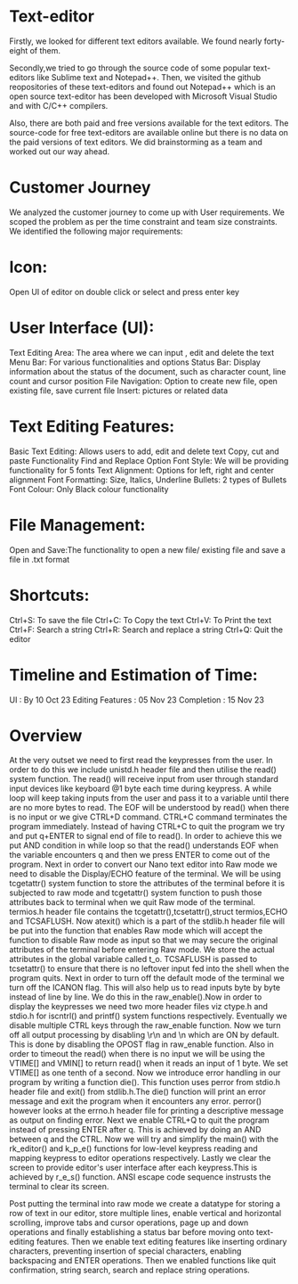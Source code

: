 # Text-editor

Firstly, we looked for different text editors available. We found nearly forty-eight of them.

Secondly,we tried to go through the source code of some popular text-editors like Sublime text and Notepad++.
Then, we visited the github reopositories of these text-editors and found out Notepad++ which is an open source text-editor has been developed with Microsoft Visual Studio and with C/C++ compilers. 

Also, there are both paid and free versions available for the text editors. The source-code for free text-editors are available online but there is no data on the paid versions of text editors.
We did brainstorming as a team and worked out our way ahead.

# Customer Journey

We analyzed the customer journey to come up with User requirements. We scoped the problem as per the time constraint and team size constraints.
We identified the following major requirements:

# Icon: 
Open UI of editor on double click or select and press enter key

# User Interface (UI):
Text Editing Area: The area where we can input , edit and delete the text
Menu Bar: For various functionalities and options
Status Bar: Display information about the status of the document, such as character count, line count and cursor position
File Navigation: Option to create new file, open existing file, save current file
Insert: pictures or related data

# Text Editing Features:
Basic Text Editing: Allows users to add, edit and delete text
Copy, cut and paste Functionality
Find and Replace Option
Font Style: We will be providing functionality for 5 fonts
Text Alignment: Options for left, right and center alignment
Font Formatting: Size, Italics, Underline
Bullets: 2 types of Bullets
Font Colour: Only Black colour functionality 

# File Management:
Open and Save:The functionality to open a new file/ existing file and save a file in .txt format

# Shortcuts:
Ctrl+S: To save the file
Ctrl+C: To Copy the text
Ctrl+V: To Print the text
Ctrl+F: Search a string
Ctrl+R: Search and replace a string
Ctrl+Q: Quit the editor

# Timeline and Estimation of Time:
 UI : By 10 Oct 23
 Editing Features : 05 Nov 23
 Completion : 15 Nov 23
# Overview
At the very outset we need to first read the keypresses from the user. In order to do this we include unistd.h header file and then utilise the read() system function. The read() will receive input from user through standard input devices like keyboard @1 byte each time during keypress. A while loop will keep taking inputs from the user and pass it to a variable until there are no more bytes to read. The EOF will be understood  by read() when there is no input or we give CTRL+D command. CTRL+C command terminates the program immediately.
Instead of having CTRL+C to quit the program we try and put q+ENTER to signal end of file to read(). In order to achieve this we put AND condition in while loop so that the read() understands EOF when the variable encounters q and then we press ENTER to come out of the program.
Next in order to convert our Nano text editor into Raw mode we need to disable the Display/ECHO feature of the terminal. We will be using tcgetattr() system function to store the attributes of the terminal before it is subjected to raw mode and tcgetattr() system function to push those attributes back to terminal when we quit Raw mode of the terminal. termios.h header file contains the tcgetattr(),tcsetattr(),struct termios,ECHO and TCSAFLUSH.
Now atexit() which is a part of the stdlib.h header file will be put into the function that enables Raw mode which will accept the function to disable Raw mode as input so that we may secure the original attributes of the terminal before entering Raw mode. We store the actual attributes in the global variable called t_o. TCSAFLUSH is passed to tcsetattr() to ensure that there is no leftover input fed into the shell when the program quits.
Next in order to turn off the default mode of the terminal we turn off the ICANON flag. This will also help us to read inputs byte by byte instead of line by line. We do this in the raw_enable().Now in order to display the keypresses we need two more header files viz ctype.h and stdio.h for iscntrl() and printf() system functions respectively. Eventually we disable multiple CTRL keys through the raw_enable function.
Now we turn off all output processing by disabling \r\n and \n which are ON by default. This is done by disabling the OPOST flag in raw_enable function. Also in order to timeout the read() when there is no input we will be using the VTIME[] and VMIN[] to return read() when it reads an input of 1 byte. We set VTIME[] as one tenth of a second.
Now we introduce error handling in our program by writing a function die(). This function uses perror from stdio.h header file and exit() from stdlib.h.The die() function will print an error message and exit the program when it encounters any error. perror() however looks at the errno.h header file for printing a descriptive message as output on finding error.
Next we enable CTRL+Q to quit the program instead of pressing ENTER after q. This is achieved by doing an AND 
between q and the CTRL.
Now we will try and simplify the main() with the rk_editor() and k_p_e() functions for low-level keypress reading and mapping keypress to editor operations respectively.
Lastly we clear the screen to provide editor's user interface after each keypress.This is achieved by r_e_s() function. ANSI escape code sequence instrusts the terminal to clear its screen.

Post putting the terminal into raw mode we create a datatype for storing a row of text in our editor, store multiple lines, enable vertical and horizontal scrolling, improve tabs and cursor operations, page up and down operations and finally establishing a status bar before moving onto text-editing features. Then we enable text editing features like inserting ordinary characters, preventing insertion of special characters, enabling backspacing and ENTER operations. Then we enabled functions like quit confirmation, string search, search and replace string operations.  
